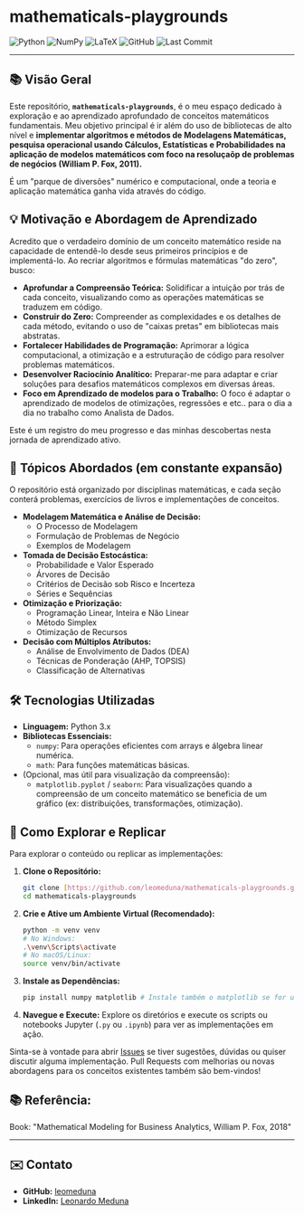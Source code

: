 # mathematicals-playgrounds

![Python](https://img.shields.io/badge/Python-3776AB?style=for-the-badge&logo=python&logoColor=white)
![NumPy](https://img.shields.io/badge/NumPy-013243?style=for-the-badge&logo=numpy&logoColor=white)
![LaTeX](https://img.shields.io/badge/LaTeX-47A142?style=for-the-badge&logo=latex&logoColor=white)
![GitHub](https://img.shields.io/badge/GitHub-100000?style=for-the-badge&logo=github&logoColor=white)
![Last Commit](https://img.shields.io/github/last-commit/leomeduna/mathematicals-playgrounds?style=for-the-badge&label=Última%20Atualização)

---

## 📚 Visão Geral

Este repositório, **`mathematicals-playgrounds`**, é o meu espaço dedicado à exploração e ao aprendizado aprofundado de conceitos matemáticos fundamentais. Meu objetivo principal é ir além do uso de bibliotecas de alto nível e **implementar algoritmos e métodos de Modelagens Matemáticas, pesquisa operacional usando Cálculos, Estatísticas e Probabilidades na aplicação de modelos matemáticos com foco na resoluçaõp de problemas de negócios (William P. Fox, 2011).**

É um "parque de diversões" numérico e computacional, onde a teoria e aplicação matemática ganha vida através do código.

## 💡 Motivação e Abordagem de Aprendizado

Acredito que o verdadeiro domínio de um conceito matemático reside na capacidade de entendê-lo desde seus primeiros princípios e de implementá-lo. Ao recriar algoritmos e fórmulas matemáticas "do zero", busco:

* **Aprofundar a Compreensão Teórica:** Solidificar a intuição por trás de cada conceito, visualizando como as operações matemáticas se traduzem em código.
* **Construir do Zero:** Compreender as complexidades e os detalhes de cada método, evitando o uso de "caixas pretas" em bibliotecas mais abstratas.
* **Fortalecer Habilidades de Programação:** Aprimorar a lógica computacional, a otimização e a estruturação de código para resolver problemas matemáticos.
* **Desenvolver Raciocínio Analítico:** Preparar-me para adaptar e criar soluções para desafios matemáticos complexos em diversas áreas.
* **Foco em Aprendizado de modelos para o Trabalho:** O foco é adaptar o aprendizado de modelos de otimizações, regressões e etc.. para o dia a dia no trabalho como Analista de Dados.

Este é um registro do meu progresso e das minhas descobertas nesta jornada de aprendizado ativo.

## 🧮 Tópicos Abordados (em constante expansão)

O repositório está organizado por disciplinas matemáticas, e cada seção conterá problemas, exercícios de livros e implementações de conceitos.

* **Modelagem Matemática e Análise de Decisão:**
    * O Processo de Modelagem
    * Formulação de Problemas de Negócio
    * Exemplos de Modelagem
* **Tomada de Decisão Estocástica:**
    * Probabilidade e Valor Esperado
    * Árvores de Decisão
    * Critérios de Decisão sob Risco e Incerteza
    * Séries e Sequências
* **Otimização e Priorização:**
    * Programação Linear, Inteira e Não Linear
    * Método Simplex
    * Otimização de Recursos
* **Decisão com Múltiplos Atributos:**
    * Análise de Envolvimento de Dados (DEA)
    * Técnicas de Ponderação (AHP, TOPSIS)
    * Classificação de Alternativas

## 🛠️ Tecnologias Utilizadas

* **Linguagem:** Python 3.x
* **Bibliotecas Essenciais:**
    * `numpy`: Para operações eficientes com arrays e álgebra linear numérica.
    * `math`: Para funções matemáticas básicas.
* (Opcional, mas útil para visualização da compreensão):
    * `matplotlib.pyplot` / `seaborn`: Para visualizações quando a compreensão de um conceito matemático se beneficia de um gráfico (ex: distribuições, transformações, otimização).

## 🚀 Como Explorar e Replicar

Para explorar o conteúdo ou replicar as implementações:

1.  **Clone o Repositório:**
    ```bash
    git clone [https://github.com/leomeduna/mathematicals-playgrounds.git](https://github.com/leomeduna/mathematicals-playgrounds.git)    
    cd mathematicals-playgrounds
    ```
2.  **Crie e Ative um Ambiente Virtual (Recomendado):**
    ```bash
    python -m venv venv
    # No Windows:
    .\venv\Scripts\activate
    # No macOS/Linux:
    source venv/bin/activate
    ```
3.  **Instale as Dependências:**
    ```bash
    pip install numpy matplotlib # Instale também o matplotlib se for usar para visualizações
    ```
4.  **Navegue e Execute:** Explore os diretórios e execute os scripts ou notebooks Jupyter (`.py` ou `.ipynb`) para ver as implementações em ação.

Sinta-se à vontade para abrir [Issues](https://github.com/leomeduna/mathematicals-playgrounds/issues) se tiver sugestões, dúvidas ou quiser discutir alguma implementação. Pull Requests com melhorias ou novas abordagens para os conceitos existentes também são bem-vindos!

## 📚 Referência:

Book: "Mathematical Modeling for Business Analytics, William P. Fox, 2018"



---

## ✉️ Contato

* **GitHub:** [leomeduna](https://github.com/leomeduna)
* **LinkedIn:** [Leonardo Meduna](https://www.linkedin.com/in/leonardo-meduna)
